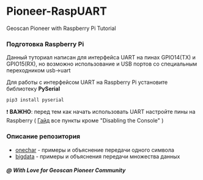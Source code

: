 # Pioneer-RaspUART
Geoscan Pioneer with Raspberry Pi Tutorial

### Подготовка Raspberry Pi
Данный туториал написан для интерфейса UART на пинах GPIO14(TX) и GPIO15(RX), но возможно использование и USB портов со специальным переходником usb->uart

Для работы с интерфейсом UART на Raspberry Pi установите библиотеку __PySerial__

```
pip3 install pyserial
```
:heavy_exclamation_mark: __ВАЖНО__: перед тем как начать использовать UART настройте пины на Raspberry ( [Гайд](https://spellfoundry.com/2016/05/29/configuring-gpio-serial-port-raspbian-jessie-including-pi-3-4/) все пункты кроме "Disabling the Console" )

### Описание репозитория
* [onechar](https://github.com/IlyaDanilenko/pioneer-raspuart/tree/master/onechar) - примеры и объяснение передачи одного символа
* [bigdata](https://github.com/IlyaDanilenko/pioneer-raspuart/tree/master/bigdata) - примеры и объяснения передачи множества данных

##### @ With Love for Geoscan Pioneer Community